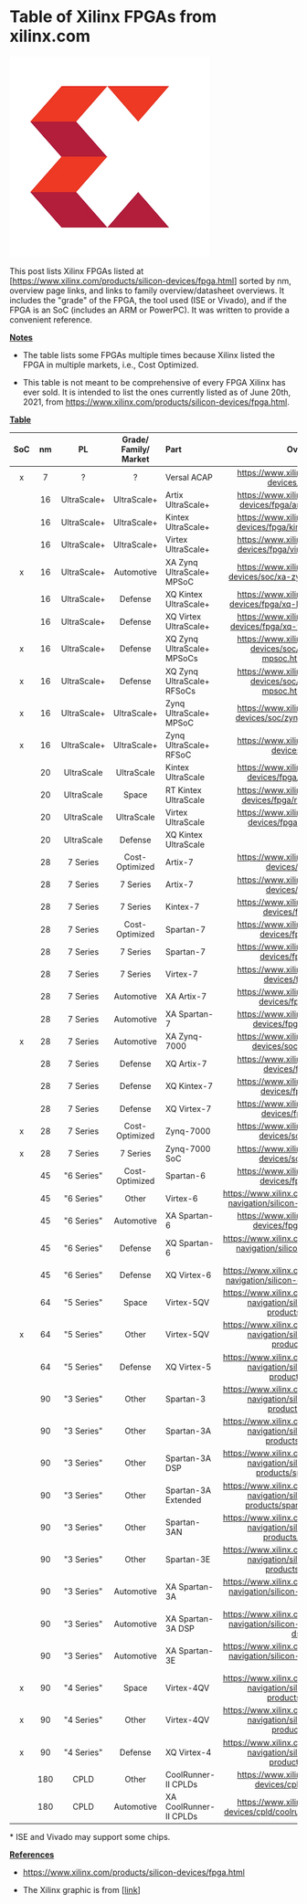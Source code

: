# Table of Xilinx FPGAs from xilinx.com

![Xilinx_logo](Xilinx_logo.png)

This post lists Xilinx FPGAs listed at \[[<u><span>https://www.xilinx.com/products/silicon-devices/fpga.html</span></u>](https://www.xilinx.com/products/silicon-devices/fpga.html)\] sorted by nm, overview page links, and links to family overview/datasheet overviews. It includes the "grade" of the FPGA, the tool used (ISE or Vivado), and if the FPGA is an SoC (includes an ARM or PowerPC). It was written to provide a convenient reference.

**<u><span>Notes</span></u>**

-   The table lists some FPGAs multiple times because Xilinx listed the FPGA in multiple markets, i.e., Cost Optimized.
    
-   This table is not meant to be comprehensive of every FPGA Xilinx has ever sold. It is intended to list the ones currently listed as of June 20th, 2021, from [<u><span>https://www.xilinx.com/products/silicon-devices/fpga.html</span></u>](https://www.xilinx.com/products/silicon-devices/fpga.html).
    

**<u><span>Table</span></u>**

| **SoC** | **nm** |   **PL**    | **Grade/** **Family/** **Market** | **Part**                   |                      **Overview Link**                       | **Tool\*** | **Family**  **Overview**  **Date** |      **Family Overview/** **Data Sheet:** **Overview**       |
| :-----: | :----: | :---------: | :-------------------------------: | :------------------------- | :----------------------------------------------------------: | :--------: | :--------------------------------: | :----------------------------------------------------------: |
|    x    |   7    |      ?      |                 ?                 | Versal ACAP                | https://www.xilinx.com/products/silicon-devices/acap/versal.html |   Vivado   |                None                |                             None                             |
|         |   16   | UltraScale+ |            UltraScale+            | Artix UltraScale+          | https://www.xilinx.com/products/silicon-devices/fpga/artix-ultrascale-plus.html |   Vivado   |             3/16/2021              | https://www.xilinx.com/support/documentation/data_sheets/ds890-ultrascale-overview.pdf |
|         |   16   | UltraScale+ |            UltraScale+            | Kintex UltraScale+         | https://www.xilinx.com/products/silicon-devices/fpga/kintex-ultrascale-plus.html |   Vivado   |             3/16/2021              | https://www.xilinx.com/support/documentation/data_sheets/ds890-ultrascale-overview.pdf |
|         |   16   | UltraScale+ |            UltraScale+            | Virtex UltraScale+         | https://www.xilinx.com/products/silicon-devices/fpga/virtex-ultrascale-plus.html |   Vivado   |             3/16/2021              | https://www.xilinx.com/support/documentation/data_sheets/ds890-ultrascale-overview.pdf |
|    x    |   16   | UltraScale+ |            Automotive             | XA Zynq UltraScale+ MPSoC  | https://www.xilinx.com/products/silicon-devices/soc/xa-zynq-ultrascale-mpsoc.html |   Vivado   |             11/11/2019             | https://www.xilinx.com/support/documentation/data_sheets/ds894-zynq-ultrascale-plus-overview.pdf |
|         |   16   | UltraScale+ |              Defense              | XQ Kintex UltraScale+      | https://www.xilinx.com/products/silicon-devices/fpga/xq-kintex-ultrascale-plus.html |   Vivado   |             11/15/2018             | https://www.xilinx.com/support/documentation/data_sheets/ds895-xq-ultrascale-overview.pdf |
|         |   16   | UltraScale+ |              Defense              | XQ Virtex UltraScale+      | https://www.xilinx.com/products/silicon-devices/fpga/xq-virtex-ultrascale-plus.html |   Vivado   |             11/15/2021             | https://www.xilinx.com/support/documentation/data_sheets/ds895-xq-ultrascale-overview.pdf |
|    x    |   16   | UltraScale+ |              Defense              | XQ Zynq UltraScale+ MPSoCs | https://www.xilinx.com/products/silicon-devices/soc/xq-zynq-ultrascale-mpsoc.html#documentation |   Vivado   |             11/15/2021             | https://www.xilinx.com/support/documentation/data_sheets/ds895-xq-ultrascale-overview.pdf |
|    x    |   16   | UltraScale+ |              Defense              | XQ Zynq UltraScale+ RFSoCs | https://www.xilinx.com/products/silicon-devices/soc/xq-zynq-ultrascale-mpsoc.html#documentation |   Vivado   |             11/15/2021             | https://www.xilinx.com/support/documentation/data_sheets/ds895-xq-ultrascale-overview.pdf |
|    x    |   16   | UltraScale+ |            UltraScale+            | Zynq UltraScale+ MPSoC     | https://www.xilinx.com/products/silicon-devices/soc/zynq-ultrascale-mpsoc.html |   Vivado   |             5/26/2021              | https://www.xilinx.com/support/documentation/data_sheets/ds891-zynq-ultrascale-plus-overview.pdf |
|    x    |   16   | UltraScale+ |            UltraScale+            | Zynq UltraScale+ RFSoC     | https://www.xilinx.com/products/silicon-devices/soc/rfsoc.html |   Vivado   |              4/8/2021              | https://www.xilinx.com/support/documentation/data_sheets/ds889-zynq-usp-rfsoc-overview.pdf |
|         |   20   | UltraScale  |            UltraScale             | Kintex UltraScale          | https://www.xilinx.com/products/silicon-devices/fpga/kintex-ultrascale.html |   Vivado   |             3/16/2021              | https://www.xilinx.com/support/documentation/data_sheets/ds890-ultrascale-overview.pdf |
|         |   20   | UltraScale  |               Space               | RT Kintex UltraScale       | https://www.xilinx.com/products/silicon-devices/fpga/rt-kintex-ultrascale.html |   Vivado   |             12/17/2020             | https://www.xilinx.com/support/documentation/data_sheets/ds882-xqr-kintex-ultrascale.pdf |
|         |   20   | UltraScale  |            UltraScale             | Virtex UltraScale          | https://www.xilinx.com/products/silicon-devices/fpga/virtex-ultrascale.html |   Vivado   |             3/16/2021              | https://www.xilinx.com/support/documentation/data_sheets/ds890-ultrascale-overview.pdf |
|         |   20   | UltraScale  |              Defense              | XQ Kintex UltraScale       |                             None                             |   Vivado   |             11/15/2021             | https://www.xilinx.com/support/documentation/data_sheets/ds895-xq-ultrascale-overview.pdf |
|         |   28   |  7 Series   |          Cost-Optimized           | Artix-7                    | https://www.xilinx.com/products/silicon-devices/fpga/artix-7.html |   Vivado   |              9/8/2021              | https://www.xilinx.com/support/documentation/data_sheets/ds180_7Series_Overview.pdf |
|         |   28   |  7 Series   |             7 Series              | Artix-7                    | https://www.xilinx.com/products/silicon-devices/fpga/artix-7.html |   Vivado   |              7/2/2018              | https://www.xilinx.com/support/documentation/data_sheets/ds190-Zynq-7000-Overview.pdf |
|         |   28   |  7 Series   |             7  Series             | Kintex-7                   | https://www.xilinx.com/products/silicon-devices/fpga/kintex-7.html |   Vivado   |              7/2/2018              | https://www.xilinx.com/support/documentation/data_sheets/ds190-Zynq-7000-Overview.pdf |
|         |   28   |  7 Series   |          Cost-Optimized           | Spartan-7                  | https://www.xilinx.com/products/silicon-devices/fpga/spartan-7.html |   Vivado   |              9/8/2021              | https://www.xilinx.com/support/documentation/data_sheets/ds180_7Series_Overview.pdf |
|         |   28   |  7 Series   |             7  Series             | Spartan-7                  | https://www.xilinx.com/products/silicon-devices/fpga/spartan-7.html |   Vivado   |              7/2/2018              | https://www.xilinx.com/support/documentation/data_sheets/ds190-Zynq-7000-Overview.pdf |
|         |   28   |  7 Series   |             7 Series              | Virtex-7                   | https://www.xilinx.com/products/silicon-devices/fpga/virtex-7.html |   Vivado   |              7/2/2018              | https://www.xilinx.com/support/documentation/data_sheets/ds190-Zynq-7000-Overview.pdf |
|         |   28   |  7  Series  |            Automotive             | XA Artix-7                 | https://www.xilinx.com/products/silicon-devices/fpga/xa-artix-7.html |   Vivado   |             11/15/2017             | https://www.xilinx.com/support/documentation/data_sheets/ds197-xa-artix7-overview.pdf |
|         |   28   |  7 Series   |            Automotive             | XA Spartan-7               | https://www.xilinx.com/products/silicon-devices/fpga/xa-spartan-7.html |   Vivado   |              7/1/2019              | https://www.xilinx.com/support/documentation/data_sheets/ds171-xa-spartan7-overview.pdf |
|    x    |   28   |  7 Series   |            Automotive             | XA Zynq-7000               | https://www.xilinx.com/products/silicon-devices/soc/xa-zynq-7000.html |   Vivado   |              7/2/2018              | https://www.xilinx.com/support/documentation/data_sheets/ds188-XA-Zynq-7000-Overview.pdf |
|         |   28   |  7 Series   |              Defense              | XQ Artix-7                 | https://www.xilinx.com/products/silicon-devices/fpga/artix-7q.html |   Vivado   |              7/2/2021              | https://www.xilinx.com/support/documentation/data_sheets/ds185-7SeriesQ-Overview.pdf |
|         |   28   |  7 Series   |              Defense              | XQ Kintex-7                | https://www.xilinx.com/products/silicon-devices/fpga/kintex-7q.html |   Vivado   |              7/2/2021              | https://www.xilinx.com/support/documentation/data_sheets/ds185-7SeriesQ-Overview.pdf |
|         |   28   |  7 Series   |              Defense              | XQ Virtex-7                | https://www.xilinx.com/products/silicon-devices/fpga/virtex-7q.html |   Vivado   |              7/2/2021              | https://www.xilinx.com/support/documentation/data_sheets/ds185-7SeriesQ-Overview.pdf |
|    x    |   28   |  7 Series   |          Cost-Optimized           | Zynq-7000                  | https://www.xilinx.com/products/silicon-devices/soc/zynq-7000.html |   Vivado   |              7/2/2018              | https://www.xilinx.com/support/documentation/data_sheets/ds190-Zynq-7000-Overview.pdf |
|    x    |   28   |  7 Series   |             7 Series              | Zynq-7000 SoC              | https://www.xilinx.com/products/silicon-devices/soc/zynq-7000.html |   Vivado   |              7/2/2018              | https://www.xilinx.com/support/documentation/data_sheets/ds190-Zynq-7000-Overview.pdf |
|         |   45   | "6 Series"  |          Cost-Optimized           | Spartan-6                  | https://www.xilinx.com/products/silicon-devices/fpga/spartan-6.html |    ISE     |             10/25/2021             | https://www.xilinx.com/support/documentation/data_sheets/ds160.pdf |
|         |   45   | "6 Series"  |               Other               | Virtex-6                   | https://www.xilinx.com/support/documentation-navigation/silicon-devices/fpga/virtex-6.html |    ISE     |             8/20/2015              | https://www.xilinx.com/support/documentation/data_sheets/ds150.pdf |
|         |   45   | "6 Series"  |            Automotive             | XA Spartan-6               | https://www.xilinx.com/products/silicon-devices/fpga/xa-spartan-6.html |   Vivado   |             12/13/2012             | https://www.xilinx.com/support/documentation/data_sheets/ds170.pdf |
|         |   45   | "6 Series"  |              Defense              | XQ Spartan-6               | https://www.xilinx.com/support/documentation-navigation/silicon-devices/fpga/spartan-6q.html |   Vivado   |             5/20/2021              | https://www.xilinx.com/support/documentation/data_sheets/ds172_S6Q_Overview.pdf |
|         |   45   | "6 Series"  |              Defense              | XQ Virtex-6                | https://www.xilinx.com/support/documentation-navigation/silicon-devices/fpga/virtex-6q.html |    ISE     |              2/8/2012              | https://www.xilinx.com/support/documentation/data_sheets/ds155_Virtex6Q_Overview.pdf |
|         |   64   | "5 Series"  |               Space               | Virtex-5QV                 | https://www.xilinx.com/support/documentation-navigation/silicon-devices/mature-products/virtex-5qv.html |    ISE     |             1/11/2018              | https://www.xilinx.com/support/documentation/data_sheets/ds192_V5QV_Device_Overview.pdf |
|    x    |   64   | "5 Series"  |               Other               | Virtex-5QV                 | https://www.xilinx.com/support/documentation-navigation/silicon-devices/mature-products/virtex-5.html |    ISE     |             8/21/2015              | https://www.xilinx.com/support/documentation/data_sheets/ds100.pdf |
|         |   64   | "5 Series"  |              Defense              | XQ Virtex-5                | https://www.xilinx.com/support/documentation-navigation/silicon-devices/mature-products/virtex-5q.html |    ISE     |             5/22/2010              | https://www.xilinx.com/support/documentation/data_sheets/ds174.pdf |
|         |   90   | "3 Series"  |               Other               | Spartan-3                  | https://www.xilinx.com/support/documentation-navigation/silicon-devices/mature-products/spartan-3.html |    ISE     |             6/27/2013              | https://www.xilinx.com/support/documentation/data_sheets/ds099.pdf |
|         |   90   | "3 Series"  |               Other               | Spartan-3A                 | https://www.xilinx.com/support/documentation-navigation/silicon-devices/mature-products/spartan-3a.html |    ISE     |             12/18/2018             | https://www.xilinx.com/support/documentation/data_sheets/ds529.pdf |
|         |   90   | "3  Series" |               Other               | Spartan-3A  DSP            | https://www.xilinx.com/support/documentation-navigation/silicon-devices/mature-products/spartan-3a-dsp.html |    ISE     |             10/4/2010              | https://www.xilinx.com/support/documentation/data_sheets/ds610.pdf |
|         |   90   | "3 Series"  |               Other               | Spartan-3A Extended        | https://www.xilinx.com/support/documentation-navigation/silicon-devices/mature-products/spartan-3a-extended.html |    ISE     |                None                |                             None                             |
|         |   90   | "3  Series" |               Other               | Spartan-3AN                | https://www.xilinx.com/support/documentation-navigation/silicon-devices/mature-products/spartan-3an.html |    ISE     |              1/9/2019              | https://www.xilinx.com/support/documentation/data_sheets/ds557.pdf |
|         |   90   | "3 Series"  |               Other               | Spartan-3E                 | https://www.xilinx.com/support/documentation-navigation/silicon-devices/mature-products/spartan-3e.html |    ISE     |             12/14/2018             | https://www.xilinx.com/support/documentation/data_sheets/ds312.pdf |
|         |   90   | "3  Series" |            Automotive             | XA Spartan-3A              | https://www.xilinx.com/support/documentation-navigation/silicon-devices/fpga/spartan-3a-xa.html |    ISE     |              2/5/2021              | https://www.xilinx.com/support/documentation/data_sheets/ds681.pdf |
|         |   90   | "3 Series"  |            Automotive             | XA Spartan-3A DSP          | https://www.xilinx.com/support/documentation-navigation/silicon-devices/fpga/spartan-3a-dsp-xa.html |    ISE     |             4/18/2011              | https://www.xilinx.com/support/documentation/data_sheets/ds705.pdf |
|         |   90   | "3  Series" |            Automotive             | XA Spartan-3E              | https://www.xilinx.com/support/documentation-navigation/silicon-devices/fpga/spartan-3e-xa.html |    ISE     |              9/9/2009              | https://www.xilinx.com/support/documentation/data_sheets/ds635.pdf |
|    x    |   90   | "4 Series"  |               Space               | Virtex-4QV                 | https://www.xilinx.com/support/documentation-navigation/silicon-devices/mature-products/virtex-4qv.html |    ISE     |             11/25/2014             | https://www.xilinx.com/support/documentation/data_sheets/ds653.pdf |
|    x    |   90   | "4  Series" |               Other               | Virtex-4QV                 | https://www.xilinx.com/support/documentation-navigation/silicon-devices/mature-products/virtex-4.html |    ISE     |             8/30/2021              | https://www.xilinx.com/support/documentation/data_sheets/ds112.pdf |
|    x    |   90   | "4 Series"  |              Defense              | XQ Virtex-4                | https://www.xilinx.com/support/documentation-navigation/silicon-devices/mature-products/virtex-4q.html |    ISE     |             8/30/2021              | https://www.xilinx.com/support/documentation/data_sheets/ds112.pdf |
|         |  180   |    CPLD     |               Other               | CoolRunner-II  CPLDs       | https://www.xilinx.com/products/silicon-devices/cpld/coolrunner-ii.html |    ISE     |             9/11/2008              | https://www.xilinx.com/support/documentation/data_sheets/ds090.pdf |
|         |  180   |    CPLD     |            Automotive             | XA CoolRunner-II CPLDs     | https://www.xilinx.com/products/silicon-devices/cpld/coolrunner-ii.html#documentation |    ISE     |             9/11/2008              | https://www.xilinx.com/support/documentation/data_sheets/ds090.pdf |

\* ISE and Vivado may support some chips.

**<u><span>References</span></u>**

-   [<u><span>https://www.xilinx.com/products/silicon-devices/fpga.html</span></u>](https://www.xilinx.com/products/silicon-devices/fpga.html)
    
-   The Xilinx graphic is from \[[link](http://pbs.twimg.com/profile_images/535545777020338176/pEWdIYq__400x400.png)\]